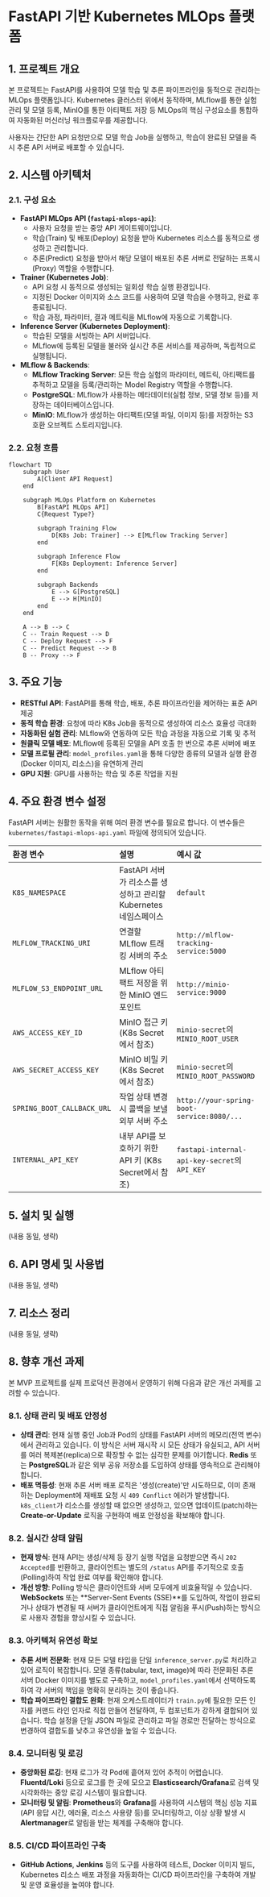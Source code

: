 # FastAPI 기반 Kubernetes MLOps 플랫폼

## 1. 프로젝트 개요

본 프로젝트는 FastAPI를 사용하여 모델 학습 및 추론 파이프라인을 동적으로 관리하는 MLOps 플랫폼입니다. Kubernetes 클러스터 위에서 동작하며, MLflow를 통한 실험 관리 및 모델 등록, MinIO를 통한 아티팩트 저장 등 MLOps의 핵심 구성요소를 통합하여 자동화된 머신러닝 워크플로우를 제공합니다.

사용자는 간단한 API 요청만으로 모델 학습 Job을 실행하고, 학습이 완료된 모델을 즉시 추론 API 서버로 배포할 수 있습니다.

## 2. 시스템 아키텍처

### 2.1. 구성 요소

*   **FastAPI MLOps API (`fastapi-mlops-api`)**: 
    *   사용자 요청을 받는 중앙 API 게이트웨이입니다.
    *   학습(Train) 및 배포(Deploy) 요청을 받아 Kubernetes 리소스를 동적으로 생성하고 관리합니다.
    *   추론(Predict) 요청을 받아서 해당 모델이 배포된 추론 서버로 전달하는 프록시(Proxy) 역할을 수행합니다.
*   **Trainer (Kubernetes Job)**:
    *   API 요청 시 동적으로 생성되는 일회성 학습 실행 환경입니다.
    *   지정된 Docker 이미지와 소스 코드를 사용하여 모델 학습을 수행하고, 완료 후 종료됩니다.
    *   학습 과정, 파라미터, 결과 메트릭을 MLflow에 자동으로 기록합니다.
*   **Inference Server (Kubernetes Deployment)**:
    *   학습된 모델을 서빙하는 API 서버입니다.
    *   MLflow에 등록된 모델을 불러와 실시간 추론 서비스를 제공하며, 독립적으로 실행됩니다.
*   **MLflow & Backends**:
    *   **MLflow Tracking Server**: 모든 학습 실험의 파라미터, 메트릭, 아티팩트를 추적하고 모델을 등록/관리하는 Model Registry 역할을 수행합니다.
    *   **PostgreSQL**: MLflow가 사용하는 메타데이터(실험 정보, 모델 정보 등)를 저장하는 데이터베이스입니다.
    *   **MinIO**: MLflow가 생성하는 아티팩트(모델 파일, 이미지 등)를 저장하는 S3 호환 오브젝트 스토리지입니다.

### 2.2. 요청 흐름

```mermaid
flowchart TD
    subgraph User
        A[Client API Request]
    end

    subgraph MLOps Platform on Kubernetes
        B[FastAPI MLOps API]
        C{Request Type?}
        
        subgraph Training Flow
            D[K8s Job: Trainer] --> E[MLflow Tracking Server]
        end

        subgraph Inference Flow
            F[K8s Deployment: Inference Server]
        end

        subgraph Backends
            E --> G[PostgreSQL]
            E --> H[MinIO]
        end
    end

    A --> B --> C
    C -- Train Request --> D
    C -- Deploy Request --> F
    C -- Predict Request --> B
    B -- Proxy --> F
```

## 3. 주요 기능

*   **RESTful API**: FastAPI를 통해 학습, 배포, 추론 파이프라인을 제어하는 표준 API 제공
*   **동적 학습 환경**: 요청에 따라 K8s Job을 동적으로 생성하여 리소스 효율성 극대화
*   **자동화된 실험 관리**: MLflow와 연동하여 모든 학습 과정을 자동으로 기록 및 추적
*   **원클릭 모델 배포**: MLflow에 등록된 모델을 API 호출 한 번으로 추론 서버에 배포
*   **모델 프로필 관리**: `model_profiles.yaml`을 통해 다양한 종류의 모델과 실행 환경(Docker 이미지, 리소스)을 유연하게 관리
*   **GPU 지원**: GPU를 사용하는 학습 및 추론 작업을 지원

## 4. 주요 환경 변수 설정

FastAPI 서버는 원활한 동작을 위해 여러 환경 변수를 필요로 합니다. 이 변수들은 `kubernetes/fastapi-mlops-api.yaml` 파일에 정의되어 있습니다.

| 환경 변수 | 설명 | 예시 값 |
| :--- | :--- | :--- |
| `K8S_NAMESPACE` | FastAPI 서버가 리소스를 생성하고 관리할 Kubernetes 네임스페이스 | `default` |
| `MLFLOW_TRACKING_URI` | 연결할 MLflow 트래킹 서버의 주소 | `http://mlflow-tracking-service:5000` |
| `MLFLOW_S3_ENDPOINT_URL` | MLflow 아티팩트 저장을 위한 MinIO 엔드포인트 | `http://minio-service:9000` |
| `AWS_ACCESS_KEY_ID` | MinIO 접근 키 (K8s Secret에서 참조) | `minio-secret`의 `MINIO_ROOT_USER` |
| `AWS_SECRET_ACCESS_KEY` | MinIO 비밀 키 (K8s Secret에서 참조) | `minio-secret`의 `MINIO_ROOT_PASSWORD` |
| `SPRING_BOOT_CALLBACK_URL`| 작업 상태 변경 시 콜백을 보낼 외부 서버 주소 | `http://your-spring-boot-service:8080/...` |
| `INTERNAL_API_KEY` | 내부 API를 보호하기 위한 API 키 (K8s Secret에서 참조) | `fastapi-internal-api-key-secret`의 `API_KEY` |

## 5. 설치 및 실행

(내용 동일, 생략)

## 6. API 명세 및 사용법

(내용 동일, 생략)

## 7. 리소스 정리

(내용 동일, 생략)

## 8. 향후 개선 과제

본 MVP 프로젝트를 실제 프로덕션 환경에서 운영하기 위해 다음과 같은 개선 과제를 고려할 수 있습니다.

### 8.1. 상태 관리 및 배포 안정성

*   **상태 관리**: 현재 실행 중인 Job과 Pod의 상태를 FastAPI 서버의 메모리(전역 변수)에서 관리하고 있습니다. 이 방식은 서버 재시작 시 모든 상태가 유실되고, API 서버를 여러 복제본(replica)으로 확장할 수 없는 심각한 문제를 야기합니다. **Redis** 또는 **PostgreSQL**과 같은 외부 공유 저장소를 도입하여 상태를 영속적으로 관리해야 합니다.
*   **배포 멱등성**: 현재 추론 서버 배포 로직은 '생성(create)'만 시도하므로, 이미 존재하는 Deployment에 재배포 요청 시 `409 Conflict` 에러가 발생합니다. `k8s_client`가 리소스를 생성할 때 없으면 생성하고, 있으면 업데이트(patch)하는 **Create-or-Update** 로직을 구현하여 배포 안정성을 확보해야 합니다.

### 8.2. 실시간 상태 알림

*   **현재 방식**: 현재 API는 생성/삭제 등 장기 실행 작업을 요청받으면 즉시 `202 Accepted`를 반환하고, 클라이언트는 별도의 `/status` API를 주기적으로 호출(Polling)하여 작업 완료 여부를 확인해야 합니다.
*   **개선 방향**: Polling 방식은 클라이언트와 서버 모두에게 비효율적일 수 있습니다. **WebSockets** 또는 **Server-Sent Events (SSE)**를 도입하여, 작업이 완료되거나 상태가 변경될 때 서버가 클라이언트에게 직접 알림을 푸시(Push)하는 방식으로 사용자 경험을 향상시킬 수 있습니다.

### 8.3. 아키텍처 유연성 확보

*   **추론 서버 전문화**: 현재 모든 모델 타입을 단일 `inference_server.py`로 처리하고 있어 로직이 복잡합니다. 모델 종류(tabular, text, image)에 따라 전문화된 추론 서버 Docker 이미지를 별도로 구축하고, `model_profiles.yaml`에서 선택하도록 하여 각 서버의 책임을 명확히 분리하는 것이 좋습니다.
*   **학습 파이프라인 결합도 완화**: 현재 오케스트레이터가 `train.py`에 필요한 모든 인자를 커맨드 라인 인자로 직접 만들어 전달하여, 두 컴포넌트가 강하게 결합되어 있습니다. 학습 설정을 단일 JSON 파일로 관리하고 파일 경로만 전달하는 방식으로 변경하여 결합도를 낮추고 유연성을 높일 수 있습니다.

### 8.4. 모니터링 및 로깅

*   **중앙화된 로깅**: 현재 로그가 각 Pod에 흩어져 있어 추적이 어렵습니다. **Fluentd/Loki** 등으로 로그를 한 곳에 모으고 **Elasticsearch/Grafana**로 검색 및 시각화하는 중앙 로깅 시스템이 필요합니다.
*   **모니터링 및 알림**: **Prometheus**와 **Grafana**를 사용하여 시스템의 핵심 성능 지표(API 응답 시간, 에러율, 리소스 사용량 등)를 모니터링하고, 이상 상황 발생 시 **Alertmanager**로 알림을 받는 체계를 구축해야 합니다.

### 8.5. CI/CD 파이프라인 구축

*   **GitHub Actions**, **Jenkins** 등의 도구를 사용하여 테스트, Docker 이미지 빌드, Kubernetes 리소스 배포 과정을 자동화하는 CI/CD 파이프라인을 구축하여 개발 및 운영 효율성을 높여야 합니다.
